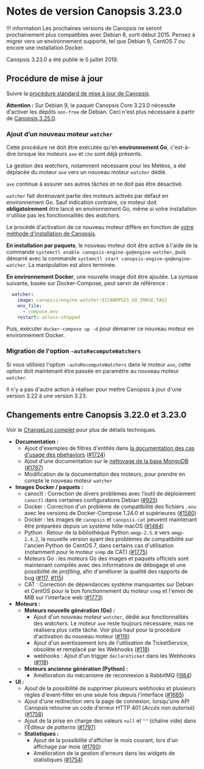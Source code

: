 # Notes de version Canopsis 3.23.0

!!! information
    Les prochaines versions de Canopsis ne seront prochainement plus compatibles avec Debian 8, sorti début 2015. Pensez à migrer vers un environnement supporté, tel que Debian 9, CentOS 7 ou encore une installation Docker.

Canopsis 3.23.0 a été publié le 5 juillet 2019.

## Procédure de mise à jour

Suivre la [procédure standard de mise à jour de Canopsis](../guide-administration/mise-a-jour/index.md).

**Attention :** Sur Debian 9, le paquet Canopsis Core 3.23.0 nécessite d'activer les dépôts `non-free` de Debian. Ceci n'est plus nécessaire à partir de [Canopsis 3.25.0](3.25.0.md).

### Ajout d’un nouveau moteur `watcher`

Cette procédure ne doit être exécutée qu'en **environnement Go**, c'est-à-dire lorsque les moteurs `axe` et `che` sont déjà présents.

La gestion des *watchers*, notamment nécessaire pour les Météos, a été déplacée du moteur `axe` vers un nouveau moteur `watcher` dédié.

`axe` continue à assurer ses autres tâches et ne doit pas être désactivé.

`watcher` fait dorénavant partie des moteurs activés par défaut en environnement Go. Sauf indication contraire, ce moteur doit **obligatoirement** être lancé en environnement Go, même si votre installation n'utilise pas les fonctionnalités des *watchers*.

Le procédé d'activation de ce nouveau moteur diffère en fonction de [votre méthode d'installation de Canopsis](../guide-administration/installation/index.md).

**En installation par paquets**, le nouveau moteur doit être activé à l'aide de la commande `systemctl enable canopsis-engine-go@engine-watcher`, puis démarré avec la commande `systemctl start canopsis-engine-go@engine-watcher`. La manipulation est alors terminée.

**En environnement Docker**, une nouvelle image doit être ajoutée. La syntaxe suivante, basée sur Docker-Compose, peut servir de référence :

```yml
  watcher:
    image: canopsis/engine-watcher:${CANOPSIS_GO_IMAGE_TAG}
    env_file:
      - compose.env
    restart: unless-stopped
```

Puis, exécuter `docker-compose up -d` pour démarrer ce nouveau moteur en environnement Docker.

### Migration de l'option `-autoRecomputeWatchers`

Si vous utilisiez l'option `-autoRecomputeWatchers` dans le moteur `axe`, cette option doit maintenant être passée en paramètre au nouveau moteur `watcher`.

Il n'y a pas d'autre action à réaliser pour mettre Canopsis à jour d'une version 3.22 à une version 3.23.

## Changements entre Canopsis 3.22.0 et 3.23.0

Voir le [ChangeLog complet](https://git.canopsis.net/canopsis/canopsis/blob/develop/CHANGELOG.md) pour plus de détails techniques.

*  **Documentation :**
    *  Ajout d'exemples de filtres d'entités dans [la documentation des cas d'usage des pbehaviors](../guide-utilisation/cas-d-usage/comportements_periodiques.md) ([#1724](https://git.canopsis.net/canopsis/canopsis/issues/1724))
    *  Ajout d'une documentation sur le [nettoyage de la base MongoDB](../guide-administration/administration-avancee/actions-base-donnees.md) ([#1787](https://git.canopsis.net/canopsis/canopsis/issues/1787))
    *  Modification de la documentation des moteurs, pour prendre en compte le nouveau moteur `watcher`
*  **Images Docker / paquets :**
    *  canoctl : Correction de divers problèmes avec l’outil de déploiement `canoctl` dans certaines configurations Debian ([#925](https://git.canopsis.net/canopsis/canopsis/issues/925))
    *  Docker : Correction d'un problème de compatibilité des fichiers `.env` avec les versions de Docker-Compose 1.24.0 et supérieures ([#1580](https://git.canopsis.net/canopsis/canopsis/issues/1580))
    *  Docker : les images de `canopsis` et `canopsis-cat` peuvent maintenant être préparées depuis un système hôte macOS ([#1484](https://git.canopsis.net/canopsis/canopsis/issues/1484))
    *  Python : Retour de la bibliothèque Python `amqp-2.5.0` vers `amqp-2.4.2`, la nouvelle version ayant des problèmes de compatibilité sur l'ancien Python de CentOS 7, dans certains cas d'utilisation (notamment pour le moteur `snmp` de CAT) ([#1775](https://git.canopsis.net/canopsis/canopsis/issues/1775))
    *  Moteurs Go : les moteurs Go des images et paquets officiels sont maintenant compilés avec des informations de débogage et une possibilité de *profiling*, afin d'améliorer la qualité des rapports de bug ([#117](https://git.canopsis.net/canopsis/go-revolution/issues/117), [#115](https://git.canopsis.net/canopsis/go-revolution/issues/115))
    *  CAT : Correction de dépendances système manquantes sur Debian et CentOS pour le bon fonctionnement du moteur `snmp` et l'envoi de MIB sur l'interface web ([#1773](https://git.canopsis.net/canopsis/canopsis/issues/1773))
*  **Moteurs :**
    *  **Moteurs nouvelle génération (Go) :**
        *  Ajout d'un nouveau moteur `watcher`, dédié aux fonctionnalités des *watchers*. Le moteur `axe` reste toujours nécessaire, mais ne réalisera plus cette tâche. Voir plus haut pour la procédure d'activation du nouveau moteur ([#116](https://git.canopsis.net/canopsis/go-revolution/issues/116))
        *  Ajout d'un avertissement lors de l'utilisation de TicketService, obsolète et remplacé par les Webhooks ([#118](https://git.canopsis.net/canopsis/go-revolution/issues/118))
        *  webhooks : Ajout d'un trigger `declareticket` dans les Webhooks ([#118](https://git.canopsis.net/canopsis/go-revolution/issues/118))
    *  **Moteurs ancienne génération (Python) :**
        *  Amélioration du mécanisme de reconnexion à RabbitMQ ([!984](https://git.canopsis.net/canopsis/canopsis/merge_requests/984))
*  **UI :**
    *  Ajout de la possibilité de supprimer plusieurs webhooks et plusieurs règles d'event-filter en une seule fois depuis l'interface ([#1685](https://git.canopsis.net/canopsis/canopsis/issues/1685))
    *  Ajout d'une redirection vers la page de connexion, lorsqu'une API Canopsis retourne un code d'erreur HTTP 401 (*Accès non autorisé*) ([#1758](https://git.canopsis.net/canopsis/canopsis/issues/1758))
    *  Ajout de la prise en charge des valeurs `null` et `""` (chaîne vide) dans l'Éditeur de *patterns* ([#1797](https://git.canopsis.net/canopsis/canopsis/issues/1797))
    *  **Statistiques :**
        *  Ajout de la possibilité d'afficher le mois courant, lors d'un affichage par mois ([#1760](https://git.canopsis.net/canopsis/canopsis/issues/1760))
        *  Amélioration de la gestion d'erreurs dans les widgets de statistiques ([#1754](https://git.canopsis.net/canopsis/canopsis/issues/1754))
